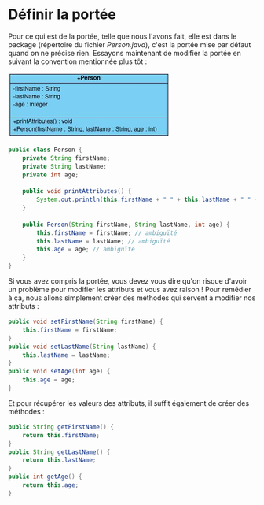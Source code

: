 # **Définir la portée**

Pour ce qui est de la portée, telle que nous l'avons fait, elle est dans le package (répertoire du fichier *Person.java*), c'est la portée mise par défaut quand on ne précise rien. Essayons maintenant de modifier la portée en suivant la convention mentionnée plus tôt :

![](../../../_images/person5.jpg)

```java
public class Person {
    private String firstName;
    private String lastName;
    private int age;

    public void printAttributes() {
		System.out.println(this.firstName + " " + this.lastName + " " + this.age + " years old");
	}

    public Person(String firstName, String lastName, int age) {
        this.firstName = firstName; // ambiguïté
        this.lastName = lastName; // ambiguïté
        this.age = age; // ambiguïté
    }
}
```

Si vous avez compris la portée, vous devez vous dire qu'on risque d'avoir un problème pour modifier les attributs et vous avez raison ! Pour remédier à ça, nous allons simplement créer des méthodes qui servent à modifier nos attributs :

```java
public void setFirstName(String firstName) {
    this.firstName = firstName;
}
public void setLastName(String lastName) {
    this.lastName = lastName;
}
public void setAge(int age) {
    this.age = age;
}
```

Et pour récupérer les valeurs des attributs, il suffit également de créer des méthodes :

```java
public String getFirstName() {
    return this.firstName;
}
public String getLastName() {
    return this.lastName;
}
public int getAge() {
    return this.age;
}
```